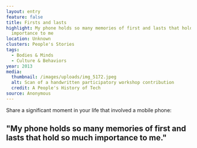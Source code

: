 ```yaml
---
layout: entry
feature: false
title: Firsts and lasts
highlight: My phone holds so many memories of first and lasts that hold so much
  importance to me
location: Unknown
clusters: People's Stories
tags:
  - Bodies & Minds
  - Culture & Behaviors
year: 2013
media:
  thumbnail: /images/uploads/img_5172.jpeg
  alt: Scan of a handwritten participatory workshop contribution
  credit: A People's History of Tech
source: Anonymous
---
```

Share a significant moment in your life that involved a mobile phone: 

## "My phone holds so many memories of first and lasts that hold so much importance to me."

